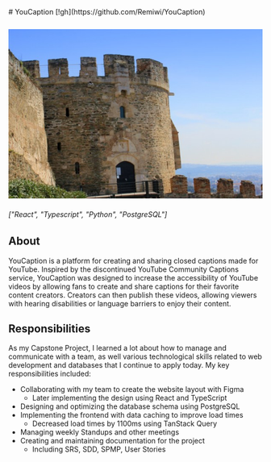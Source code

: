 <div className="flex flex-row" <div style="padding-bottom: 12px;">
  # YouCaption
  [!gh](https://github.com/Remiwi/YouCaption)
</div>

![Test Image](./images/kastra.jpg)

###### ["React", "Typescript", "Python", "PostgreSQL"]

## About

YouCaption is a platform for creating and sharing closed captions made for YouTube. Inspired by the discontinued YouTube Community Captions service, YouCaption was designed to increase the accessibility of YouTube videos by allowing fans to create and share captions for their favorite content creators. Creators can then publish these videos, allowing viewers with hearing disabilities or language barriers to enjoy their content.

## Responsibilities

As my Capstone Project, I learned a lot about how to manage and communicate with a team, as well various technological skills related to web development and databases that I continue to apply today. My key responsibilities included:

- Collaborating with my team to create the website layout with Figma
  - Later implementing the design using React and TypeScript
- Designing and optimizing the database schema using PostgreSQL
- Implementing the frontend with data caching to improve load times
  - Decreased load times by 1100ms using TanStack Query
- Managing weekly Standups and other meetings
- Creating and maintaining documentation for the project
  - Including SRS, SDD, SPMP, User Stories
